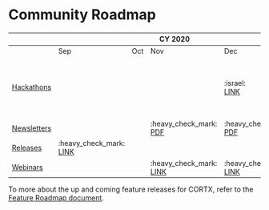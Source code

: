 # Community Roadmap


<table>
    <thead>
        <tr>
            <th></th>
            <th colspan="4">CY 2020</th>
            <th colspan="12">CY 2021</th>
        </tr>
    </thead>
    <tbody>
        <tr>
            <td></td>
            <td>Sep</td>
            <td>Oct</td>
            <td>Nov</td>
            <td>Dec</td>
            <td>Jan</td>
            <td>Feb</td>
            <td>Mar</td>
            <td>Apr</td>
            <td>May</td>
            <td>Jun</td>
            <td>Jul</td>
            <td>Aug</td>
            <td>Sep</td>
            <td>Oct</td>
            <td>Nov</td>
            <td>Dec</td>            
        </tr>
        <tr>
            <td><a href=doc/CORTX_Hackathon.rst>Hackathons</a></td>
            <td></td>
            <td></td>
            <td></td>
            <td> 
                :israel: <br><a href=doc/First_Hackathon.rst>LINK</a>
            </td>
            <td></td>
            <td></td>
            <td></td>
            <td> :earth_africa: <a href=https://seagate-cortx-hackathon.devpost.com>LINK</a> <br>
                <br>
                <img src="/doc/flags/flag-european-union_1f1ea-1f1fa.png?raw=true" width="64" title="EU flag">
                <br><a href=https://sagestorage.eu/news-and-events/sage2-visualization-hackathon>LINK</a>
            </td>
            <td></td>
            <td>  </td>
            <td> 
                <img src="/doc/flags/flag-singapore_1f1f8-1f1ec.png?raw=true" width="64" title="Singapore flag">
                <br><a href=https://seagate-cortx-hack-singapore.devpost.com>LINK</a>
            </td>
            <td></td>
            <td> </td>
            <td> </td>
            <td> :ireland: </td>
            <td> </td>            
        </tr>
        <tr>
            <td><a href=https://github.com/Seagate/cortx/tree/main/doc/PDFs/Newsletters>Newsletters</a>
            </td>
            <td></td>
            <td></td>
            <td>:heavy_check_mark:<br><a href=/doc/PDFs/Newsletters/November%202020%20Newsletter.pdf>PDF</a>
            </td>
            <td>:heavy_check_mark:<br><a href=/doc/PDFs/Newsletters/December%202020%20Newsletter.pdf>PDF</a>
            </td>
            <td>:heavy_check_mark:<br><a href=/doc/PDFs/Newsletters/January%202021%20Newsletter.pdf>PDF</a>
            </td>
            <td>:heavy_check_mark:<br><a href=/doc/PDFs/Newsletters/Feb_2021_newsletter.pdf>PDF</a>
            </td>
            <td>:heavy_check_mark:<br><a href=/doc/PDFs/Newsletters/Mar_2021_newsletter.pdf>PDF</a>
            </td>
            <td>:heavy_check_mark:<br><a href=/doc/PDFs/Newsletters/april_newsletter_2021.pdf>PDF</a>
            </td>
            <td>:heavy_check_mark:<br><a href=/doc/PDFs/Newsletters/May_newsletter21.pdf>PDF</a></td>
            <td>:heavy_check_mark:<br><a href=/doc/PDFs/Newsletters/june_newsletter21.pdf>PDF</a></td>
            <td>:heavy_check_mark:<br><a href=/doc/PDFs/Newsletters/july_newsletter21.pdf>PDF</a></td>
            <td>:heavy_check_mark:<br><a href=/doc/PDFs/Newsletters/august_newsletter_2021.pdf>PDF</a></td>
            <td>:heavy_check_mark:<br><a href=/doc/PDFs/Newsletters/September_newsletter_2021.pdf>PDF</a></td>
            <td>:heavy_check_mark:<a href=/doc/PDFs/Newsletters/October_newsletter_2021.pdf>PDF</a></td>
            <td>:heavy_check_mark:</td>
            <td>:heavy_check_mark:</td>
        </tr>
        <tr>
            <td><a href=https://github.com/Seagate/cortx/releases>Releases</a></td>
            <td>:heavy_check_mark:<br><a href=https://github.com/Seagate/cortx/releases/tag/VA>LINK</a></td>
            <td></td>
            <td></td>
            <td></td>
            <td></td>
            <td></td>
            <td>:heavy_check_mark:<br><a href=https://github.com/Seagate/cortx/releases/tag/ova-1.0.3>LINK</a></td>
            <td></td>
            <td></td>
            <td>:heavy_check_mark:<br><a href=https://github.com/Seagate/cortx/releases/tag/cortx-ova-1.0.4.632>LINK</a></td>
            <td>:heavy_check_mark:<br><a href=https://github.com/Seagate/cortx/releases/tag/cortx-ova-2.0.0-264>LINK</a></td>
            <td></td>
            <td>:heavy_check_mark:</td>
            <td></td>
            <td>:heavy_check_mark:</td>
            <td></td>
        </tr>
        <tr>
            <td><a href=doc/meetings/README.rst>Webinars</a></td>
            <td></td>
            <td></td>
            <td>:heavy_check_mark:<br><a href=doc/meetings/README.rst>LINK</a></td>
            <td>:heavy_check_mark:<br><a href=doc/meetings/README.rst>LINK</a></td>
            <td>:heavy_check_mark:<br><a href=doc/meetings/README.rst>LINK</a></td>
            <td>:heavy_check_mark:<br><a href=doc/meetings/README.rst>LINK</a></td>
            <td>:heavy_check_mark:<br><a href=doc/meetings/README.rst>LINK</a></td>
            <td>:heavy_check_mark:<br><a href=doc/meetings/README.rst>LINK</a></td>
            <td>:heavy_check_mark:<br><a href=doc/meetings/README.rst>LINK</a></td>
            <td>:heavy_check_mark:<br><a href=doc/meetings/README.rst>LINK</a></td>
            <td>:heavy_check_mark:<br><a href=doc/meetings/README.rst>LINK</a></td>
            <td>:heavy_check_mark:<br><a href=doc/meetings/README.rst>LINK</a></td>
            <td>:heavy_check_mark:<br><a href=doc/meetings/README.rst>LINK</a></td>
            <td>:heavy_check_mark:<br><a href=doc/meetings/README.rst>LINK</a></td>
            <td>:heavy_check_mark:<br><a href=doc/meetings/README.rst>LINK</a></td>
            <td>:heavy_check_mark:</td>
        </tr>
    </tbody>
</table>

To more about the up and coming feature releases for CORTX, refer to the [Feature Roadmap document](/FeatureRoadmap.md).
